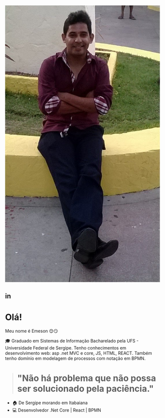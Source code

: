 ![Minha foto de apresentacao]( https://github.com/Emeson-Santos/Emeson-Santos/blob/main/1979562_489208867851975_1692446317_n.jpg )
## in

# Olá!

Meu nome é Emeson :blush::smirk:

:mortar_board: Graduado em Sistemas de Informação Bacharelado pela UFS - Universidade Federal de Sergipe.  Tenho conhecimentos em desenvolvimento web: asp .net MVC e core, JS, HTML, REACT. Também tenho domínio em modelagem de processos com notação em BPMN.

># "Não há problema que não possa ser solucionado pela paciência."

 - :house: De Sergipe morando em Itabaiana
 - :computer: Desenvolvedor .Net Core | React | BPMN
